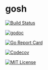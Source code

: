 # gosh

[![Build Status](https://github.com/selimslab/gosh/workflows/build/badge.svg?branch=master)](https://github.com/selimslab/gosh/actions)

[![godoc](https://godoc.org/github.com/selimslab/gosh?status.svg)](https://godoc.org/github.com/selimslab/gosh)

[![Go Report Card](https://goreportcard.com/badge/github.com/selimslab/gosh)](https://goreportcard.com/report/github.com/selimslab/gosh)


[![Codecov](https://img.shields.io/codecov/c/github/selimslab/gosh)](https://codecov.io/gh/selimslab/gosh)

[![MIT License](https://img.shields.io/github/license/selimslab/gosh)](https://github.com/selimslab/gosh/blob/master/LICENSE)
